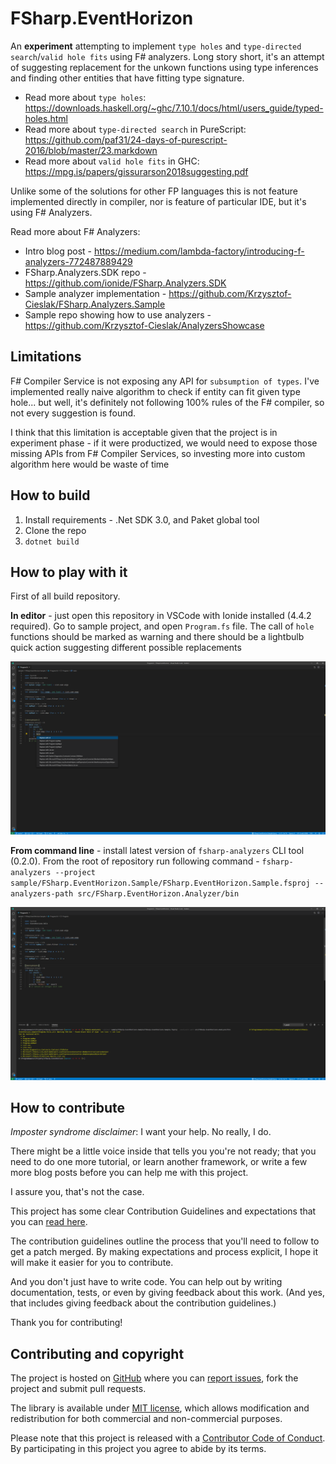 # FSharp.EventHorizon

An **experiment** attempting to implement `type holes` and `type-directed search`/`valid hole fits` using F# analyzers. Long story short, it's an attempt of suggesting replacement for the unkown functions using type inferences and finding other entities that have fitting type signature.

- Read more about `type holes`: https://downloads.haskell.org/~ghc/7.10.1/docs/html/users_guide/typed-holes.html
- Read more about `type-directed search` in PureScript: https://github.com/paf31/24-days-of-purescript-2016/blob/master/23.markdown
- Read more about `valid hole fits` in GHC: https://mpg.is/papers/gissurarson2018suggesting.pdf

Unlike some of the solutions for other FP languages this is not feature implemented directly in compiler, nor is feature of particular IDE, but it's using F# Analyzers.

Read more about F# Analyzers:
  - Intro blog post - https://medium.com/lambda-factory/introducing-f-analyzers-772487889429
  - FSharp.Analyzers.SDK repo - https://github.com/ionide/FSharp.Analyzers.SDK
  - Sample analyzer implementation - https://github.com/Krzysztof-Cieslak/FSharp.Analyzers.Sample
  - Sample repo showing how to use analyzers - https://github.com/Krzysztof-Cieslak/AnalyzersShowcase


## Limitations

F# Compiler Service is not exposing any API for `subsumption of types`. I've implemented really naive algorithm to check if entity can fit given type hole... but well, it's definitely not following 100% rules of the F# compiler, so not every suggestion is found.

I think that this limitation is acceptable given that the project is in experiment phase - if it were productized, we would need to expose those missing APIs from F# Compiler Services, so investing more into custom algorithm here would be waste of time

## How to build

1. Install requirements - .Net SDK 3.0, and Paket global tool
2. Clone the repo
3. `dotnet build`

## How to play with it

First of all build repository.

**In editor** - just open this repository in VSCode with Ionide installed (4.4.2 required). Go to sample project, and open `Program.fs` file. The call of `hole` functions should be marked as warning and there should be a lightbulb quick action suggesting different possible replacements

![](img/Sample-QuickFix.png)

**From command line** - install latest version of `fsharp-analyzers` CLI tool (0.2.0). From the root of repository run following command - `fsharp-analyzers --project sample/FSharp.EventHorizon.Sample/FSharp.EventHorizon.Sample.fsproj --analyzers-path src/FSharp.EventHorizon.Analyzer/bin`

![](img/Sample-CLI.png)

## How to contribute

*Imposter syndrome disclaimer*: I want your help. No really, I do.

There might be a little voice inside that tells you you're not ready; that you need to do one more tutorial, or learn another framework, or write a few more blog posts before you can help me with this project.

I assure you, that's not the case.

This project has some clear Contribution Guidelines and expectations that you can [read here](https://github.com/Ionide/FSharp.EventHorizon/blob/master/CONTRIBUTING.md).

The contribution guidelines outline the process that you'll need to follow to get a patch merged. By making expectations and process explicit, I hope it will make it easier for you to contribute.

And you don't just have to write code. You can help out by writing documentation, tests, or even by giving feedback about this work. (And yes, that includes giving feedback about the contribution guidelines.)

Thank you for contributing!


## Contributing and copyright

The project is hosted on [GitHub](https://github.com/Ionide/FSharp.EventHorizon) where you can [report issues](https://github.com/Ionide/FSharp.EventHorizon/issues), fork
the project and submit pull requests.

The library is available under [MIT license](https://github.com/Ionide/FSharp.EventHorizon/blob/master/LICENSE.md), which allows modification and redistribution for both commercial and non-commercial purposes.

Please note that this project is released with a [Contributor Code of Conduct](CODE_OF_CONDUCT.md). By participating in this project you agree to abide by its terms.